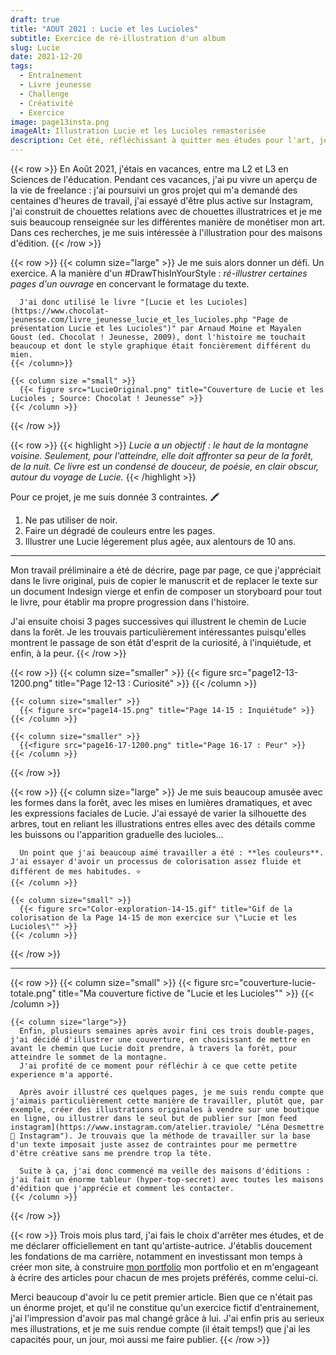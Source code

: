 ```yaml
---
draft: true
title: "AOUT 2021 : Lucie et les Lucioles"
subtitle: Exercice de ré-illustration d'un album
slug: Lucie
date: 2021-12-20
tags:
  - Entraînement
  - Livre jeunesse
  - Challenge
  - Créativité
  - Exercice
image: page13insta.png
imageAlt: Illustration Lucie et les Lucioles remasterisée
description: Cet été, réfléchissant à quitter mes études pour l'art, je me suis donné un défi créatif. Je me suis donc exercée sur l'album jeunesse "Lucie et les Lucioles" par Arnaud Moine et Mayalen Goust (Chocolat ! jeunesse, 2009)...
---
```


{{< row >}}
  En Août 2021, j'étais en vacances, entre ma L2 et L3 en Sciences de l'éducation. Pendant ces vacances, j'ai pu vivre un aperçu de la vie de freelance : j'ai poursuivi un gros projet qui m'a demandé des centaines d'heures de travail, j'ai essayé d'être plus active sur Instagram, j'ai construit de chouettes relations avec de chouettes illustratrices et je me suis beaucoup renseignée sur les différentes manière de monétiser mon art. Dans ces recherches, je me suis intéressée à l'illustration pour des maisons d'édition.
{{< /row >}}

{{< row >}}
    {{< column size="large" >}}
      Je me suis alors donner un défi. Un exercice. A la manière d'un #DrawThisInYourStyle : _ré-illustrer certaines pages d'un ouvrage_ en concervant le formatage du texte.

      J'ai donc utilisé le livre "[Lucie et les Lucioles](https://www.chocolat-jeunesse.com/livre_jeunesse_lucie_et_les_lucioles.php "Page de présentation Lucie et les Lucioles")" par Arnaud Moine et Mayalen Goust (ed. Chocolat ! Jeunesse, 2009), dont l'histoire me touchait beaucoup et dont le style graphique était foncièrement différent du mien.
    {{< /column>}}

    {{< column size ="small" >}}
      {{< figure src="LucieOriginal.png" title="Couverture de Lucie et les Lucioles ; Source: Chocolat ! Jeunesse" >}}
    {{< /column >}}
{{< /row >}}

{{< row >}}
    {{< highlight >}}
    *Lucie a un objectif : le haut de la montagne voisine. Seulement, pour l'atteindre, elle doit affronter sa peur de la forêt, de la nuit. Ce livre est un condensé de douceur, de poésie, en clair obscur, autour du voyage de Lucie.*
    {{< /highlight >}}

  Pour ce projet, je me suis donnée 3 contraintes. 🖍️
  1. Ne pas utiliser de noir.
  2. Faire un dégradé de couleurs entre les pages.
  3. Illustrer une Lucie légerement plus agée, aux alentours de 10 ans.

___

  Mon travail préliminaire a été de décrire, page par page, ce que j'appréciait dans le livre original, puis de copier le manuscrit et de replacer le texte sur un document Indesign vierge et enfin de composer un storyboard pour tout le livre, pour établir ma propre progression dans l'histoire.

  J'ai ensuite choisi 3 pages successives qui illustrent le chemin de Lucie dans la forêt. Je les trouvais particulièrement intéressantes puisqu'elles montrent le passage de son étât d'esprit de la curiosité, à l'inquiétude, et enfin, à la peur.
{{< /row >}}

{{< row >}}
    {{< column size="smaller" >}}
      {{< figure src="page12-13-1200.png" title="Page 12-13 : Curiosité" >}}
    {{< /column >}}

    {{< column size="smaller" >}}
      {{< figure src="page14-15.png" title="Page 14-15 : Inquiétude" >}}
    {{< /column >}}

    {{< column size="smaller" >}}
      {{<figure src="page16-17-1200.png" title="Page 16-17 : Peur" >}}
    {{< /column >}}
{{< /row >}}

{{< row >}}
    {{< column size="large" >}}
      Je me suis beaucoup amusée avec les formes dans la forêt, avec les mises en lumières dramatiques, et avec les expressions faciales de Lucie. J'ai essayé de varier la silhouette des arbres, tout en reliant les illustrations entres elles avec des détails comme les buissons ou l'apparition graduelle des lucioles...

      Un point que j'ai beaucoup aimé travailler a été : **les couleurs**. J'ai essayer d'avoir un processus de colorisation assez fluide et différent de mes habitudes. ⭐
    {{< /column >}}

    {{< column size="small" >}}
      {{< figure src="Color-exploration-14-15.gif" title="Gif de la colorisation de la Page 14-15 de mon exercice sur \"Lucie et les Lucioles\"" >}}
    {{< /column >}}
{{< /row >}}

___

{{< row >}}
    {{< column size="small" >}}
      {{< figure src="couverture-lucie-totale.png" title="Ma couverture fictive de \"Lucie et les Lucioles\"" >}}
    {{< /column >}}

    {{< column size="large">}}
      Enfin, plusieurs semaines après avoir fini ces trois double-pages, j'ai décidé d'illustrer une couverture, en choisissant de mettre en avant le chemin que Lucie doit prendre, à travers la forêt, pour atteindre le sommet de la montagne.
      J'ai profité de ce moment pour réfléchir à ce que cette petite experience m'a apporté.

      Après avoir illustré ces quelques pages, je me suis rendu compte que j'aimais particulièrement cette manière de travailler, plutôt que, par exemple, créer des illustrations originales à vendre sur une boutique en ligne, ou illustrer dans le seul but de publier sur [mon feed instagram](https://www.instagram.com/atelier.traviole/ "Léna Desmettre 🍓 Instagram"). Je trouvais que la méthode de travailler sur la base d'un texte imposait juste assez de contraintes pour me permettre d'être créative sans me prendre trop la tête.

      Suite à ça, j'ai donc commencé ma veille des maisons d'éditions : j'ai fait un énorme tableur (hyper-top-secret) avec toutes les maisons d'édition que j'apprécie et comment les contacter.
    {{< /column >}}
{{< /row >}}

{{< row >}}
  Trois mois plus tard, j'ai fais le choix d'arrêter mes études, et de me déclarer officiellement en tant qu'artiste-autrice. J'établis doucement les fondations de ma carrière, notamment en investissant mon temps à créer mon site, à construire [mon portfolio](https://ateliertraviole.fr/portfolio/ "Page portfolio sur mon site") mon portfolio et en m'engageant à écrire des articles pour chacun de mes projets préférés, comme celui-ci.

  Merci beaucoup d'avoir lu ce petit premier article. Bien que ce n'était pas un énorme projet, et qu'il ne constitue qu'un exercice fictif d'entrainement, j'ai l'impression d'avoir pas mal changé grâce à lui. J'ai enfin pris au serieux mes illustrations, et je me suis rendue compte (il était temps!) que j'ai les capacités pour, un jour, moi aussi me faire publier.
{{< /row >}}
